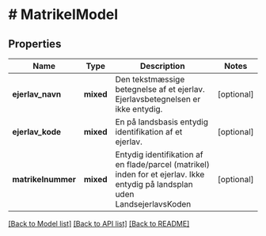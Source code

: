 # # MatrikelModel

## Properties

Name | Type | Description | Notes
------------ | ------------- | ------------- | -------------
**ejerlav_navn** | **mixed** | Den tekstmæssige betegnelse af et ejerlav. Ejerlavsbetegnelsen er ikke entydig. | [optional]
**ejerlav_kode** | **mixed** | En på landsbasis entydig identifikation af et ejerlav. | [optional]
**matrikelnummer** | **mixed** | Entydig identifikation af en flade/parcel (matrikel) inden for et ejerlav. Ikke entydig på landsplan uden LandsejerlavsKoden | [optional]

[[Back to Model list]](../../README.md#models) [[Back to API list]](../../README.md#endpoints) [[Back to README]](../../README.md)
